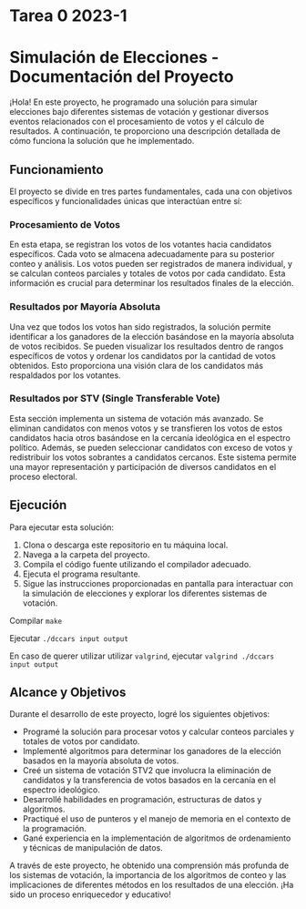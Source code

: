 # Tarea 0 2023-1
# Simulación de Elecciones - Documentación del Proyecto

¡Hola! En este proyecto, he programado una solución para simular elecciones bajo diferentes sistemas de votación y gestionar diversos eventos relacionados con el procesamiento de votos y el cálculo de resultados. A continuación, te proporciono una descripción detallada de cómo funciona la solución que he implementado.

## Funcionamiento

El proyecto se divide en tres partes fundamentales, cada una con objetivos específicos y funcionalidades únicas que interactúan entre sí:

### Procesamiento de Votos

En esta etapa, se registran los votos de los votantes hacia candidatos específicos. Cada voto se almacena adecuadamente para su posterior conteo y análisis. Los votos pueden ser registrados de manera individual, y se calculan conteos parciales y totales de votos por cada candidato. Esta información es crucial para determinar los resultados finales de la elección.

### Resultados por Mayoría Absoluta

Una vez que todos los votos han sido registrados, la solución permite identificar a los ganadores de la elección basándose en la mayoría absoluta de votos recibidos. Se pueden visualizar los resultados dentro de rangos específicos de votos y ordenar los candidatos por la cantidad de votos obtenidos. Esto proporciona una visión clara de los candidatos más respaldados por los votantes.

### Resultados por STV (Single Transferable Vote)

Esta sección implementa un sistema de votación más avanzado. Se eliminan candidatos con menos votos y se transfieren los votos de estos candidatos hacia otros basándose en la cercanía ideológica en el espectro político. Además, se pueden seleccionar candidatos con exceso de votos y redistribuir los votos sobrantes a candidatos cercanos. Este sistema permite una mayor representación y participación de diversos candidatos en el proceso electoral.

## Ejecución

Para ejecutar esta solución:

1. Clona o descarga este repositorio en tu máquina local.
2. Navega a la carpeta del proyecto.
3. Compila el código fuente utilizando el compilador adecuado.
4. Ejecuta el programa resultante.
5. Sigue las instrucciones proporcionadas en pantalla para interactuar con la simulación de elecciones y explorar los diferentes sistemas de votación.

Compilar ```make```

Ejecutar ```./dccars input output```

En caso de querer utilizar utilizar ```valgrind```, ejecutar ```valgrind ./dccars input output```

## Alcance y Objetivos

Durante el desarrollo de este proyecto, logré los siguientes objetivos:

- Programé la solución para procesar votos y calcular conteos parciales y totales de votos por candidato.
- Implementé algoritmos para determinar los ganadores de la elección basados en la mayoría absoluta de votos.
- Creé un sistema de votación STV2 que involucra la eliminación de candidatos y la transferencia de votos basados en la cercanía en el espectro ideológico.
- Desarrollé habilidades en programación, estructuras de datos y algoritmos.
- Practiqué el uso de punteros y el manejo de memoria en el contexto de la programación.
- Gané experiencia en la implementación de algoritmos de ordenamiento y técnicas de manipulación de datos.

A través de este proyecto, he obtenido una comprensión más profunda de los sistemas de votación, la importancia de los algoritmos de conteo y las implicaciones de diferentes métodos en los resultados de una elección. ¡Ha sido un proceso enriquecedor y educativo!